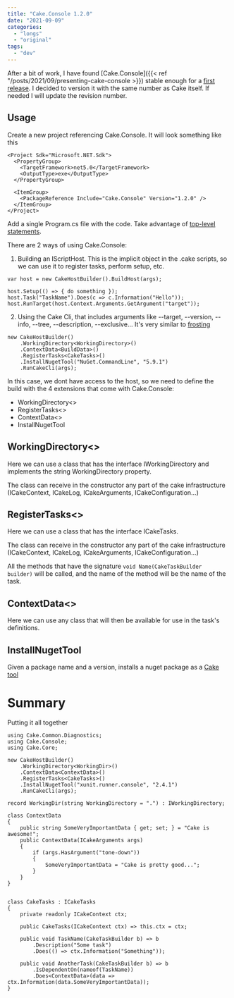 ```yaml
---
title: "Cake.Console 1.2.0"
date: "2021-09-09"
categories:
  - "longs"
  - "original"
tags:
  - "dev"
---
```


After a bit of work, I have found [Cake.Console]({{< ref "/posts/2021/09/presenting-cake-console >}}) stable enough for a [first release](https://www.nuget.org/packages/Cake.Console/). I decided to version it with the same number as Cake itself. If needed I will update the revision number.

## Usage

Create a new project referencing Cake.Console. It will look something like this

```
<Project Sdk="Microsoft.NET.Sdk">
  <PropertyGroup>
    <TargetFramework>net5.0</TargetFramework>
    <OutputType>exe</OutputType>
  </PropertyGroup>

  <ItemGroup>
    <PackageReference Include="Cake.Console" Version="1.2.0" />
  </ItemGroup>
</Project>
```

Add a single Program.cs file with the code. Take advantage of [top-level statements](https://docs.microsoft.com/en-us/dotnet/csharp/fundamentals/program-structure/top-level-statements).

There are 2 ways of using Cake.Console:

1. Building an IScriptHost. This is the implicit object in the .cake scripts, so we can use it to register tasks, perform setup, etc.

```
var host = new CakeHostBuilder().BuildHost(args);

host.Setup(() => { do something });
host.Task("TaskName").Does(c => c.Information("Hello"));
host.RunTarget(host.Context.Arguments.GetArgument("target"));
```

2. Using the Cake Cli, that includes arguments like --target, --version, --info, --tree, --description, --exclusive…
    It's very similar to [frosting](https://cakebuild.net/docs/running-builds/runners/cake-frosting)

```
new CakeHostBuilder()
    .WorkingDirectory<WorkingDirectory>()
    .ContextData<BuildData>()
    .RegisterTasks<CakeTasks>()
    .InstallNugetTool("NuGet.CommandLine", "5.9.1")
    .RunCakeCli(args);
```

In this case, we dont have access to the host, so we need to define the build with the 4 extensions that come with Cake.Console:

- WorkingDirectory<>
- RegisterTasks<>
- ContextData<>
- InstallNugetTool

## WorkingDirectory<>

Here we can use a class that has the interface IWorkingDirectory and implements the string WorkingDirectory property.

The class can receive in the constructor any part of the cake infrastructure (ICakeContext, ICakeLog, ICakeArguments, ICakeConfiguration…)

## RegisterTasks<>

Here we can use a class that has the interface ICakeTasks.

The class can receive in the constructor any part of the cake infrastructure (ICakeContext, ICakeLog, ICakeArguments, ICakeConfiguration…)

All the methods that have the signature `void Name(CakeTaskBuilder builder)` will be called, and the name of the method will be the name of the task.

## ContextData<>

Here we can use any class that will then be available for use in the task's definitions.

## InstallNugetTool

Given a package name and a version, installs a nuget package as a [Cake tool](https://cakebuild.net/docs/writing-builds/tools/installing-tools)

# Summary

Putting it all together

```
using Cake.Common.Diagnostics;
using Cake.Console;
using Cake.Core;

new CakeHostBuilder()
    .WorkingDirectory<WorkingDir>()
    .ContextData<ContextData>()
    .RegisterTasks<CakeTasks>()
    .InstallNugetTool("xunit.runner.console", "2.4.1")
    .RunCakeCli(args);

record WorkingDir(string WorkingDirectory = ".") : IWorkingDirectory;

class ContextData
{
    public string SomeVeryImportantData { get; set; } = "Cake is awesome!";
    public ContextData(ICakeArguments args)
    {
        if (args.HasArgument("tone-down"))
        {
            SomeVeryImportantData = "Cake is pretty good...";
        }
    }
}


class CakeTasks : ICakeTasks
{
    private readonly ICakeContext ctx;

    public CakeTasks(ICakeContext ctx) => this.ctx = ctx;

    public void TaskName(CakeTaskBuilder b) => b
        .Description("Some task")
        .Does(() => ctx.Information("Something"));

    public void AnotherTask(CakeTaskBuilder b) => b
        .IsDependentOn(nameof(TaskName))
        .Does<ContextData>(data => ctx.Information(data.SomeVeryImportantData));
}
```
